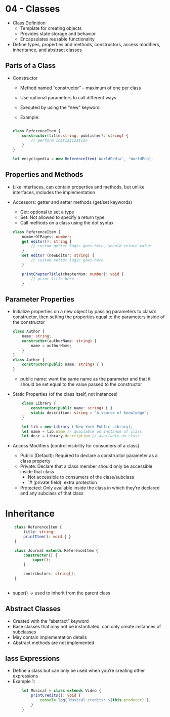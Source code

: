 # 04 - Classes
- Class Definition
	- Template for creating objects
	- Provides state storage and behavior
	- Encapsulates reusable functionality
- Define types, properties and methods, constructors, access modifiers, inheritance, and abstract classes

## Parts of a Class
- Constructor
	- Method named “constructor” – maximum of one per class
	- Use optional parameters to call different ways
	- Executed by using the “new” keyword
	- Example: 

		<pre>
	```typescript
	class ReferenceItem {
		constructor(title:string, publisher?: string) {
			// perform initialization
		}
	}

	let encyclopedia = new ReferenceItem(`WorldPedia`, `WorldPub);
	```
	</pre>

## Properties and Methods
- Like interfaces, can contain properties and methods, but unlike interfaces, includes the implementation
- Accessors: getter and setter methods (get/set keywords)
	- Get: optional to set a type
	- Set: Not allowed to specify a return type
	- Call methods on a class using the dot syntax

		
	```typescript
	class ReferenceItem {
		numberOfPages: number;
		get editor(): string {
			// custom getter logic goes here, should return value
		}
		set editor (newEditor: string) {
			// custom setter logic goes here
		}

		printChapterTitle(chapterNum: number): void {
			// print title here
		}

## Parameter Properties
- Initialize properties on a new object by passing parameters to class’s constructor, then setting the properties equal to the parameters inside of the constructor
		
	
	```typescript
	class Author {
		name: string;
		constructor(authorName: string) {
			name = authorName;
		}
	}
	class Author {
		constructor(public name: string) { }
	}
	```
	- public name: want the same name as the parameter and that it should be set equal to the value passed to the constructor
- Static Properties (of the class itself, not instances)
	```typescript
		class Library {
			constructor(public name: string) { }
			static descrition: string = "A source of knowledge";
		}

		let lib = new Library ('New York Public Library);
		let name = lib.name // available on instance of class
		let desc = Library.description // available on class
	```
- Access Modifiers (control visibility for consumers of a class)
	- Public (Default): Required to declare a constructor parameter as a class property
	- Private: Declare that a class member should only be accessible inside that class
		- Not accessible to consumers of the class/subclass
		- `# (private field): extra protection
	- Protected: Only available inside the class in which they’re declared and any subclass of that class

# Inheritance
```typescript
	class ReferenceItem {
		title: string;
		printItem(): void { }
	}

	class Journal extends ReferenceItem {
		constructor() {
			super();
		}

		contributors: string[];
	}
	
```

- super() → used to inherit from the parent class

## Abstract Classes
- Created with the “abstract” keyword
- Base classes that may not be instantiated, can only create instances of subclasses
- May contain implementation details
- Abstract methods are not implemented

## lass Expressions
- Define a class but can only be used when you’re creating other expressions
- Example 1: 
	```typescript
		let Musical = class extends Video {
			printCredits(): void {
				console.log(`Musical credits: ${this.producer}`);
			}
		}
	```

